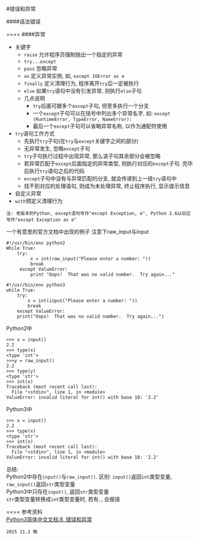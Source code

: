 #错误和异常

####语法错误  

====
####异常  
* 关键字
  * `raise` 允许程序员强制抛出一个指定的异常
  * `try...except`
  * `pass` 忽略异常
  * `as` 定义异常实例, 如, `except IOError as e`
  * `finally` 定义清理行为, 程序离开`try`后一定被执行
  * `else` 如果`try`语句中没有引发异常, 则执行`else`子句
  * 几点说明
    * `try`后面可跟多个`except`子句, 但至多执行一个分支
    * 一个`except`子句可以在括号中列出多个异常名字, 如: `except (RuntimeError, TypeError, NameError):`
    * 最后一个`except`子句可以省略异常名称, 以作为通配符使用
* `try`语句工作方式
  * 先执行`try`子句(在`try`与`except`关键字之间的部分)
  * 无异常发生, 忽略`except`子句
  * `try`子句执行过程中出现异常, 那么该子句其余部分会被忽略
  * 若异常匹配于`except`后面指定的异常类型, 则执行对应的`except`子句. 完毕后执行`try`语句之后的代码
  * `except`子句中没有与异常匹配的分支, 就会传递到上一级`try`语句中
  * 找不到对应的处理语句, 则成为未处理异常, 终止程序执行, 显示提示信息
* 自定义异常
* `with`预定义清理行为
```
注: 老版本的Python, except语句写作"except Exception, e", Python 2.6以后应写作"except Exception as e"
```

一个有意思的官方文档中出现的例子
注意下raw_input与input
```
#!/usr/bin/env python2
While True:
    try:
         x = int(raw_input("Please enter a number: "))
         break
     except ValueError:
         print "Oops!  That was no valid number.  Try again..."

#!/usr/bin/env python3
while True:
    try:
        x = int(input("Please enter a number: "))
        break
    except ValueError:
    print("Oops!  That was no valid number.  Try again...")
```

Python2中
```
>>> x = input()
2.2
>>> type(x)
<type 'int'>
>>>y = raw_input()
2.2
>>> type(y)
<type 'str'>
>>> int(x)
Traceback (most recent call last):
  File "<stdin>", line 1, in <module>
ValueError: invalid literal for int() with base 10: '2.2'
```
Python3中
```
>>> x = input()
2.2
>>> type(x)
<type 'str'>
>>> int(x)
Traceback (most recent call last):
  File "<stdin>", line 1, in <module>
ValueError: invalid literal for int() with base 10: '2.2'
```
总结:  
Python2中存在`input()`与`raw_input()`. 区别: `input()`返回`int`类型变量, `raw_input()`返回`str`类型变量  
Python3中只存在`input()`, 返回`str`类型变量  
`str`类型变量转换成`int`类型变量时, 若有`.`, 会报错  

====
参考资料  
[Python3简体中文文档:8. 错误和异常](http://docs.pythontab.com/python/python3.4/errors.html)
```
2015 11.2 晚
```
